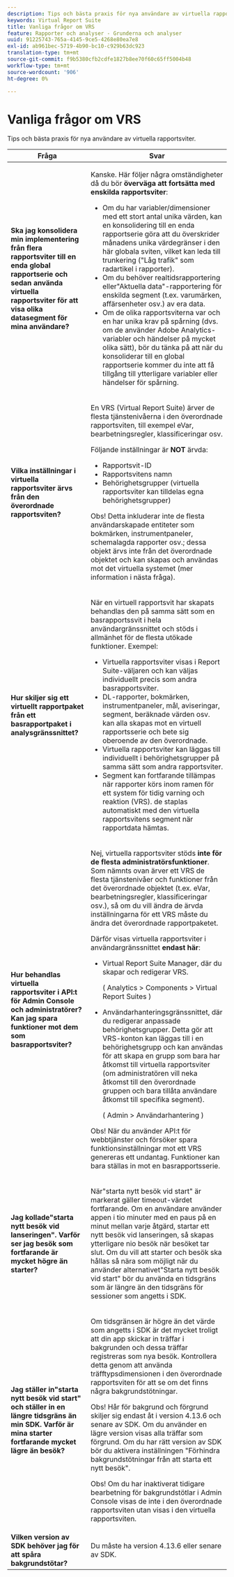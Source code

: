 ```yaml
---
description: Tips och bästa praxis för nya användare av virtuella rapportsviter.
keywords: Virtual Report Suite
title: Vanliga frågor om VRS
feature: Rapporter och analyser - Grunderna och analyser
uuid: 91225743-765a-4145-9ce5-4268e80ea7e8
exl-id: ab961bec-5719-4b90-bc10-c929b63dc923
translation-type: tm+mt
source-git-commit: f9b5380cfb2cdfe1827b8ee70f60c65ff5004b48
workflow-type: tm+mt
source-wordcount: '906'
ht-degree: 0%

---
```


# Vanliga frågor om VRS

Tips och bästa praxis för nya användare av virtuella rapportsviter.

<table id="table_4D9DE70984674B65AD7D40E3D1479CD2"> 
 <thead> 
  <tr> 
   <th colname="col1" class="entry"> Fråga </th> 
   <th colname="col2" class="entry"> Svar </th> 
  </tr> 
 </thead>
 <tbody> 
  <tr> 
   <td colname="col1"> <b>Ska jag konsolidera min implementering från flera rapportsviter till en enda global rapportserie och sedan använda virtuella rapportsviter för att visa olika datasegment för mina användare?</b> </td> 
   <td colname="col2"> <p>Kanske. Här följer några omständigheter då du bör <b>överväga att fortsätta med enskilda rapportsviter</b>: </p> 
    <ul> 
     <li>Om du har variabler/dimensioner med ett stort antal unika värden, kan en konsolidering till en enda rapportserie göra att du överskrider månadens unika värdegränser i den här globala sviten, vilket kan leda till trunkering ("Låg trafik" som radartikel i rapporter). </li> 
     <li>Om du behöver realtidsrapportering eller"Aktuella data"-rapportering för enskilda segment (t.ex. varumärken, affärsenheter osv.) av era data. </li> 
     <li>Om de olika rapportsviterna var och en har unika krav på spårning (dvs. om de använder Adobe Analytics-variabler och händelser på mycket olika sätt), bör du tänka på att när du konsoliderar till en global rapportserie kommer du inte att få tillgång till ytterligare variabler eller händelser för spårning. </li> 
    </ul> </td> 
  </tr> 
  <tr> 
   <td colname="col1"> <b>Vilka inställningar i virtuella rapportsviter ärvs från den överordnade rapportsviten?  </b> </td> 
   <td colname="col2"> <p>En VRS (Virtual Report Suite) ärver de flesta tjänstenivåerna i den överordnade rapportsviten, till exempel eVar, bearbetningsregler, klassificeringar osv. </p> <p>Följande inställningar är <b>NOT</b> ärvda: </p> 
    <ul> 
     <li>Rapportsvit-ID </li> 
     <li>Rapportsvitens namn </li> 
     <li>Behörighetsgrupper (virtuella rapportsviter kan tilldelas egna behörighetsgrupper) </li> 
    </ul> <p>Obs!  Detta inkluderar inte de flesta användarskapade entiteter som bokmärken, instrumentpaneler, schemalagda rapporter osv.; dessa objekt ärvs inte från det överordnade objektet och kan skapas och användas mot det virtuella systemet (mer information i nästa fråga). </p> </td> 
  </tr> 
  <tr> 
   <td colname="col1"> <b>Hur skiljer sig ett virtuellt rapportpaket från ett basrapportpaket i analysgränssnittet?</b> </td> 
   <td colname="col2"> <p>När en virtuell rapportsvit har skapats behandlas den på samma sätt som en basrapportssvit i hela användargränssnittet och stöds i allmänhet för de flesta utökade funktioner. Exempel: </p> 
    <ul> 
     <li>Virtuella rapportsviter visas i Report Suite-väljaren och kan väljas individuellt precis som andra basrapportsviter. </li> 
     <li>DL-rapporter, bokmärken, instrumentpaneler, mål, aviseringar, segment, beräknade värden osv. kan alla skapas mot en virtuell rapportsserie och bete sig oberoende av den överordnade. </li> 
     <li>Virtuella rapportsviter kan läggas till individuellt i behörighetsgrupper på samma sätt som andra rapportsviter. </li> 
     <li>Segment kan fortfarande tillämpas när rapporter körs inom ramen för ett system för tidig varning och reaktion (VRS). de staplas automatiskt med den virtuella rapportsvitens segment när rapportdata hämtas. </li> 
    </ul> </td> 
  </tr> 
  <tr> 
   <td colname="col1"> <b>Hur behandlas virtuella rapportsviter i API:t för Admin Console och administratörer? Kan jag spara funktioner mot dem som basrapportsviter? </b> </td> 
   <td colname="col2"> <p>Nej, virtuella rapportsviter stöds <b>inte för de flesta administratörsfunktioner</b>. Som nämnts ovan ärver ett VRS de flesta tjänstenivåer och funktioner från det överordnade objektet (t.ex. eVar, bearbetningsregler, klassificeringar osv.), så om du vill ändra de ärvda inställningarna för ett VRS måste du ändra det överordnade rapportpaketet. </p> <p>Därför visas virtuella rapportsviter i användargränssnittet <b>endast här</b>: </p> 
    <ul> 
     <li>Virtual Report Suite Manager, där du skapar och redigerar VRS. <p>( <span class="ignoretag"> <span class="uicontrol"> Analytics </span> &gt; <span class="uicontrol"> Components </span> &gt; <span class="uicontrol"> Virtual Report Suites </span> </span>) </p> </li> 
     <li id="li_E2B3F61A3013402697DCF6E0D32A62DC"> Användarhanteringsgränssnittet, där du redigerar anpassade behörighetsgrupper. Detta gör att VRS-konton kan läggas till i en behörighetsgrupp och kan användas för att skapa en grupp som bara har åtkomst till virtuella rapportsviter (om administratören vill neka åtkomst till den överordnade gruppen och bara tillåta användare åtkomst till specifika segment). <p>( <span class="ignoretag"> <span class="uicontrol"> Admin </span> &gt; <span class="uicontrol"> Användarhantering </span> </span>) </p> </li> 
    </ul> <p>Obs!  När du använder API:t för webbtjänster och försöker spara funktionsinställningar mot ett VRS genereras ett undantag. Funktioner kan bara ställas in mot en basrapportsserie. </p> </td> 
  </tr> 
  <tr> 
   <td colname="col1"> <b> Jag kollade"starta nytt besök vid lanseringen". Varför ser jag besök som fortfarande är mycket högre än starter?</b> </td> 
   <td colname="col2"> <p> När"starta nytt besök vid start" är markerat gäller timeout-värdet fortfarande. Om en användare använder appen i tio minuter med en paus på en minut mellan varje åtgärd, startar ett nytt besök vid lanseringen, så skapas ytterligare nio besök när besöket tar slut. Om du vill att starter och besök ska hållas så nära som möjligt när du använder alternativet"Starta nytt besök vid start" bör du använda en tidsgräns som är längre än den tidsgräns för sessioner som angetts i SDK. </p> </td> 
  </tr> 
  <tr> 
   <td colname="col1"> <b> Jag ställer in"starta nytt besök vid start" och ställer in en längre tidsgräns än min SDK. Varför är mina starter fortfarande mycket lägre än besök?</b> </td> 
   <td colname="col2"> <p> Om tidsgränsen är högre än det värde som angetts i SDK är det mycket troligt att din app skickar in träffar i bakgrunden och dessa träffar registreras som nya besök. Kontrollera detta genom att använda träfftypsdimensionen i den överordnade rapportsviten för att se om det finns några bakgrundstötningar. </p> <p> <p>Obs! Hår för bakgrund och förgrund skiljer sig endast åt i version 4.13.6 och senare av SDK. Om du använder en lägre version visas alla träffar som förgrund. Om du har rätt version av SDK bör du aktivera inställningen "Förhindra bakgrundstötningar från att starta ett nytt besök". </p> </p> <p> <p>Obs! Om du har inaktiverat tidigare bearbetning för bakgrundstötlar i Admin Console visas de inte i den överordnade rapportsviten utan visas i den virtuella rapportsviten. </p> </p> </td> 
  </tr> 
  <tr> 
   <td colname="col1"> <b> Vilken version av SDK behöver jag för att spåra bakgrundstötar?</b> </td> 
   <td colname="col2"> <p> Du måste ha version 4.13.6 eller senare av SDK. </p> </td> 
  </tr> 
 </tbody> 
</table>
